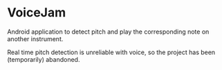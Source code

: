 # VoiceJam
Android application to detect pitch and play the corresponding note on another instrument.

Real time pitch detection is unreliable with voice, so the project has been (temporarily) abandoned. 
